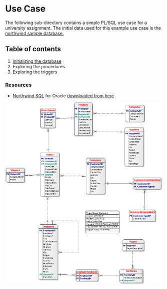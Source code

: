 # Use Case

The following sub-directory contains a simple PL/SQL use case for a university assignment.
The initial data used for this example use case is the [northwind sample database.](#resources)

## Table of contents

1. [Initializing the database](./init/README.md)
2. Exploring the procedures
3. Exploring the triggers

### Resources

- [Northwind SQL](https://docs.yugabyte.com/preview/sample-data/northwind) for Oracle [downloaded from here](https://code.google.com/archive/p/northwindextended/)
<div align=center>
    <img src="../media/northwind.png" width="500">
</div>
